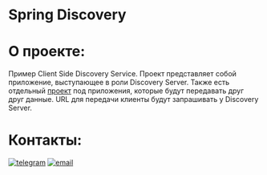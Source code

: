 Spring Discovery
=========================================

**О проекте:**
==
Пример Client Side Discovery Service.
Проект представляет собой приложение, выступающее в роли Discovery Server.
Также есть отдельный [проект](https://github.com/ilyapavlovru/job4j_discovery_client) под приложения, которые будут передавать друг друг данные. 
URL для передачи клиенты будут запрашивать у Discovery Server. 

**Контакты:**
==
[![telegram](https://img.shields.io/badge/Telegram-gray?style=for-the-badge&logo=Telegram&logoColor=white)](https://t.me/pavlovilyaru)
[![email](https://img.shields.io/badge/Mail.Ru-blue?style=for-the-badge&logo=Mail.Ru&logoColor=white)](mailto:ilya.pavlov@list.ru)
